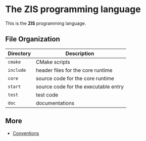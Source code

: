# The ZIS programming language

This is the **ZIS** programming language.

## File Organization

| Directory | Description                          |
|-----------|--------------------------------------|
| `cmake`   | CMake scripts                        |
| `include` | header files for the core runtime    |
| `core`    | source code for the core runtime     |
| `start`   | source code for the executable entry |
| `test`    | test code                            |
| `doc`     | documentations                       |

## More

- [Conventions](doc/conventions.md)
